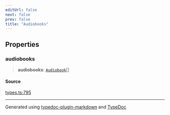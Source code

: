 ```yaml
---
editUrl: false
next: false
prev: false
title: "Audiobooks"
---
```


## Properties

### audiobooks

> **audiobooks**: [`Audiobook`](/api/interfaces/audiobook/)[]

#### Source

[types.ts:795](https://github.com/fostertheweb/spotify-web-sdk/blob/e412602/src/types.ts#L795)

***

Generated using [typedoc-plugin-markdown](https://www.npmjs.com/package/typedoc-plugin-markdown) and [TypeDoc](https://typedoc.org/)
